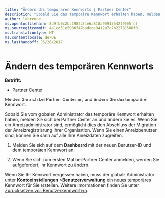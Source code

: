 ```yaml
---
title: "Ändern des temporären Kennworts | Partner Center"
description: "Sobald Sie das temporäre Kennwort erhalten haben, melden Sie sich bei Partner Center an, und ändern Sie es."
author: labrenne
ms.openlocfilehash: 8d9fb0c2bc1982b34e6a818a95915542f9005fcf
ms.sourcegitcommit: 4a1cd51e5986f47badcde9412a7c7b22718500f0
ms.translationtype: HT
ms.contentlocale: de-DE
ms.lasthandoff: 06/26/2017
---
```

# <a name="change-your-temporary-password"></a>Ändern des temporären Kennworts

**Betrifft:**

-  Partner Center

Melden Sie sich bei Partner Center an, und ändern Sie das temporäre Kennwort.

Sobald Sie vom globalen Administrator das temporäre Kennwort erhalten haben, melden Sie sich bei Partner Center an und ändern Sie es. Wenn Sie ein Anreizadministrator sind, ermöglicht dies den Abschluss der Migration der Anreizregistrierung Ihrer Organisation. Wenn Sie einen Anreizbenutzer sind, können Sie dann auf alle Ihre Anreizdaten zugreifen.

1.  Melden Sie sich auf dem **Dashboard** mit der neuen Benutzer-ID und dem temporären Kennwort an.

2.  Wenn Sie sich zum ersten Mal bei Partner Center anmelden, werden Sie aufgefordert, Ihr Kennwort zu ändern.

Wenn Sie Ihr Kennwort vergessen haben, muss der globale Administrator unter **Kontoeinstellungen** >**Benutzerverwaltung** ein neues temporäres Kennwort für Sie erstellen.
Weitere Informationen finden Sie unter [Zurücksetzen von Benutzerkennwörtern](reset-a-user-password.md).


 

 



